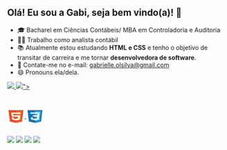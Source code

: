 ## Olá! Eu sou a Gabi, seja bem vindo(a)! 👋

- 🎓 Bacharel em Ciências Contábeis/ MBA em Controladoria e Auditoria
- 👩‍💼 Trabalho como analista contábil
- 📚 Atualmente estou estudando **HTML e CSS** e tenho o objetivo de transitar de carreira e me tornar **desenvolvedora de software**.
- 📩 Contate-me no e-mail: gabrielle.olsilva@gmail.com
- 😄 Pronouns ela/dela.

<div>
  <a href="https://github.com/gabisilva-dev">
    <img height="140em" src="https://github-readme-stats.vercel.app/api?username=gabisilva-dev&show_icons=true&theme=radical">
    <img height="140em" src="https://github-readme-stats.vercel.app/api/top-langs/?username=gabisilva-dev&layout=radical&show_icons=true&theme=synthwave"/>">
  
##
  
<div style="display: inline_block"><br>
  <img align="center" alt="Gabi-HTML" height="30" width="40" src="https://raw.githubusercontent.com/devicons/devicon/master/icons/html5/html5-original.svg">
  <img align="center" alt="Gabi-CSS" height="30" width="40" src="https://raw.githubusercontent.com/devicons/devicon/master/icons/css3/css3-original.svg">
  </div>

##

<div> 
  <a href="https://instagram.com/gabiolsilvaa" target="_blank"><img src="https://img.shields.io/badge/-Instagram-%23E4405F?style=for-the-badge&logo=instagram&logoColor=white" target="_blank"></a>
 	 <a href="https://discord.gg/#8920" target="_blank"><img src="https://img.shields.io/badge/Discord-7289DA?style=for-the-badge&logo=discord&logoColor=white" target="_blank"></a> 
  <a href = "mailto:gabrielle.olsilva@gmail.com"><img src="https://img.shields.io/badge/-Gmail-%23333?style=for-the-badge&logo=gmail&logoColor=white" target="_blank"></a>
  <a href="https://www.linkedin.com/in/gabrielle-osilva" target="_blank"><img src="https://img.shields.io/badge/-LinkedIn-%230077B5?style=for-the-badge&logo=linkedin&logoColor=white" target="_blank"></a> 
  
</div>
